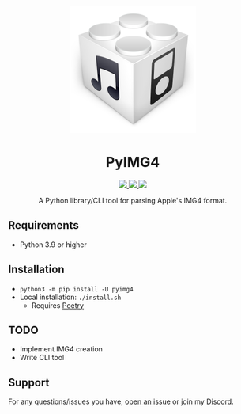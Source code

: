 <p align="center">
<img src=".github/assets/icon.png" alt="https://github.com/m1stadev/PyIMG4" width=256px> 
</p>

<h1 align="center">
PyIMG4
</h1>
<p align="center">
  <a href="https://github.com/m1stadev/PyIMG4/blob/master/LICENSE">
    <image src="https://img.shields.io/github/license/m1stadev/PyIMG4">
  </a>
  <a href="https://github.com/m1stadev/PyIMG4/stargazers">
    <image src="https://img.shields.io/github/stars/m1stadev/PyIMG4">
  </a>
  <a href="https://github.com/m1stadev/PyIMG4">
    <image src="https://img.shields.io/tokei/lines/github/m1stadev/PyIMG4">
  </a>
    <br>
</p>

<p align="center">
A Python library/CLI tool for parsing Apple's IMG4 format.
</p>

## Requirements
- Python 3.9 or higher

## Installation
- ```python3 -m pip install -U pyimg4```
- Local installation: `./install.sh`
    - Requires [Poetry](https://python-poetry.org)

## TODO
- Implement IMG4 creation
- Write CLI tool

## Support

For any questions/issues you have, [open an issue](https://github.com/m1stadev/PyIMG4/issues) or join my [Discord](https://m1sta.xyz/discord).
